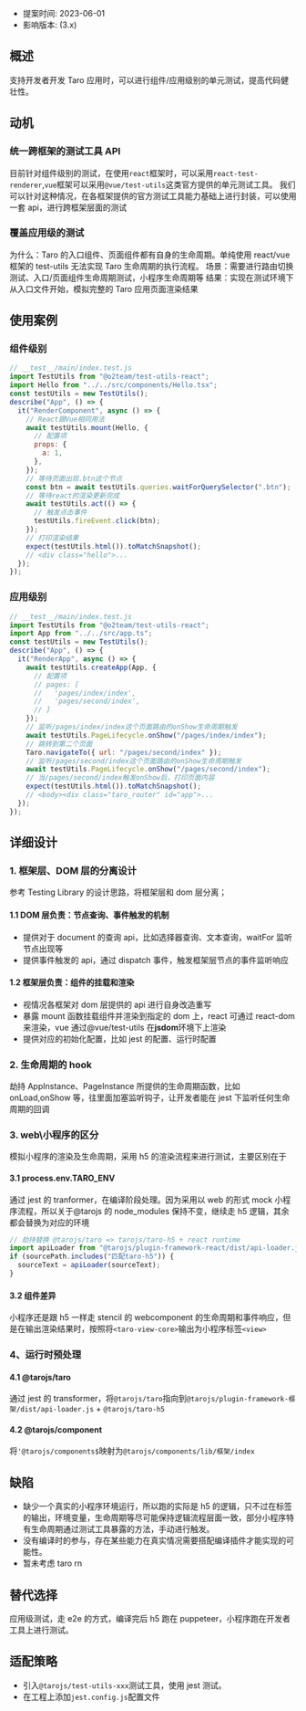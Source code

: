 - 提案时间: 2023-06-01
- 影响版本: (3.x)

## 概述

支持开发者开发 Taro 应用时，可以进行组件/应用级别的单元测试，提高代码健壮性。

## 动机

### 统一跨框架的测试工具 API

目前针对组件级别的测试，在使用`react`框架时，可以采用`react-test-renderer`,`vue`框架可以采用`@vue/test-utils`这类官方提供的单元测试工具。
我们可以针对这种情况，在各框架提供的官方测试工具能力基础上进行封装，可以使用一套 api，进行跨框架层面的测试

### 覆盖应用级的测试

为什么：Taro 的入口组件、页面组件都有自身的生命周期。单纯使用 react/vue 框架的 test-utils 无法实现 Taro 生命周期的执行流程。
场景：需要进行路由切换测试、入口/页面组件生命周期测试，小程序生命周期等
结果：实现在测试环境下从入口文件开始，模拟完整的 Taro 应用页面渲染结果

## 使用案例

### 组件级别

```javascript
// __test__/main/index.test.js
import TestUtils from "@o2team/test-utils-react";
import Hello from "../../src/components/Hello.tsx";
const testUtils = new TestUtils();
describe("App", () => {
  it("RenderComponent", async () => {
    // React跟Vue相同用法
    await testUtils.mount(Hello, {
      // 配置项
      props: {
        a: 1,
      },
    });
    // 等待页面出现.btn这个节点
    const btn = await testUtils.queries.waitForQuerySelector(".btn");
    // 等待react的渲染更新完成
    await testUtils.act(() => {
      // 触发点击事件
      testUtils.fireEvent.click(btn);
    });
    // 打印渲染结果
    expect(testUtils.html()).toMatchSnapshot();
    // <div class="hello">...
  });
});
```

### 应用级别

```javascript
// __test__/main/index.test.js
import TestUtils from "@o2team/test-utils-react";
import App from "../../src/app.ts";
const testUtils = new TestUtils();
describe("App", () => {
  it("RenderApp", async () => {
    await testUtils.createApp(App, {
      // 配置项
      // pages: [
      //   'pages/index/index',
      //   'pages/second/index',
      // ]
    });
    // 监听/pages/index/index这个页面路由的onShow生命周期触发
    await testUtils.PageLifecycle.onShow("/pages/index/index");
    // 跳转到第二个页面
    Taro.navigateTo({ url: "/pages/second/index" });
    // 监听/pages/second/index这个页面路由的onShow生命周期触发
    await testUtils.PageLifecycle.onShow("/pages/second/index");
    // 当/pages/second/index触发onShow后，打印页面内容
    expect(testUtils.html()).toMatchSnapshot();
    // <body><div class="taro_router" id="app">...
  });
});
```

## 详细设计

### 1. 框架层、DOM 层的分离设计

参考 Testing Library 的设计思路，将框架层和 dom 层分离；

#### 1.1 DOM 层负责：节点查询、事件触发的机制

- 提供对于 document 的查询 api，比如选择器查询、文本查询，waitFor 监听节点出现等
- 提供事件触发的 api，通过 dispatch 事件，触发框架层节点的事件监听响应

#### 1.2 框架层负责：组件的挂载和渲染

- 视情况各框架对 dom 层提供的 api 进行自身改造重写
- 暴露 mount 函数挂载组件并渲染到指定的 dom 上，react 可通过 react-dom 来渲染，vue 通过@vue/test-utils 在**jsdom**环境下上渲染
- 提供对应的初始化配置，比如 jest 的配置、运行时配置

### 2. 生命周期的 hook

劫持 AppInstance、PageInstance 所提供的生命周期函数，比如 onLoad,onShow 等，往里面加塞监听钩子，让开发者能在 jest 下监听任何生命周期的回调

### 3. web\小程序的区分

模拟小程序的渲染及生命周期，采用 h5 的渲染流程来进行测试，主要区别在于

#### 3.1 process.env.TARO_ENV

通过 jest 的 tranformer，在编译阶段处理。因为采用以 web 的形式 mock 小程序流程，所以关于@tarojs 的 node_modules 保持不变，继续走 h5 逻辑，其余都会替换为对应的环境

```javascript
// 劫持替换 @tarojs/taro => tarojs/taro-h5 + react runtime
import apiLoader from "@tarojs/plugin-framework-react/dist/api-loader.js";
if (sourcePath.includes("匹配taro-h5")) {
  sourceText = apiLoader(sourceText);
}
```

#### 3.2 组件差异

小程序还是跟 h5 一样走 stencil 的 webcomponent 的生命周期和事件响应，但是在输出渲染结果时，按照将`<taro-view-core>`输出为小程序标签`<view>`

### 4、运行时预处理

#### 4.1 @tarojs/taro

通过 jest 的 transformer，将`@tarojs/taro`指向到`@tarojs/plugin-framework-框架/dist/api-loader.js` + `@tarojs/taro-h5`

#### 4.2 @tarojs/component

将`'@tarojs/components$`映射为`@tarojs/components/lib/框架/index`

## 缺陷

- 缺少一个真实的小程序环境运行，所以跑的实际是 h5 的逻辑，只不过在标签的输出，环境变量，生命周期等尽可能保持逻辑流程层面一致，部分小程序特有生命周期通过测试工具暴露的方法，手动进行触发。
- 没有编译时的参与，存在某些能力在真实情况需要搭配编译插件才能实现的可能性。
- 暂未考虑 taro rn

## 替代选择

应用级测试，走 e2e 的方式，编译完后 h5 跑在 puppeteer，小程序跑在开发者工具上进行测试。

## 适配策略

- 引入`@tarojs/test-utils-xxx`测试工具，使用 jest 测试。
- 在工程上添加`jest.config.js`配置文件
